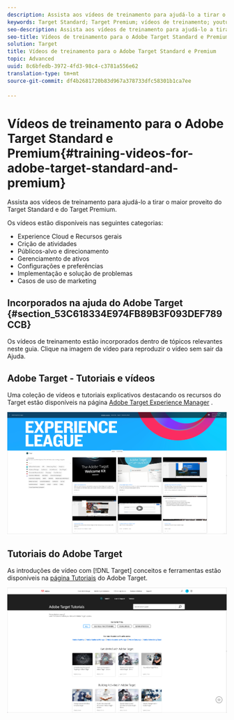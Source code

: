 ```yaml
---
description: Assista aos vídeos de treinamento para ajudá-lo a tirar o maior proveito do Target Standard e do Target Premium.
keywords: Target Standard; Target Premium; vídeos de treinamento; youtube; vídeos; treinamento em vídeo
seo-description: Assista aos vídeos de treinamento para ajudá-lo a tirar o maior proveito do Target Standard e do Target Premium.
seo-title: Vídeos de treinamento para o Adobe Target Standard e Premium
solution: Target
title: Vídeos de treinamento para o Adobe Target Standard e Premium
topic: Advanced
uuid: 8c6bfedb-3972-4fd3-98c4-c3781a556e62
translation-type: tm+mt
source-git-commit: df4b2681720b83d967a378733dfc58301b1ca7ee

---
```



# Vídeos de treinamento para o Adobe Target Standard e Premium{#training-videos-for-adobe-target-standard-and-premium}

Assista aos vídeos de treinamento para ajudá-lo a tirar o maior proveito do Target Standard e do Target Premium.

Os vídeos estão disponíveis nas seguintes categorias:

* Experience Cloud e Recursos gerais
* Crição de atividades
* Públicos-alvo e direcionamento
* Gerenciamento de ativos
* Configurações e preferências
* Implementação e solução de problemas
* Casos de uso de marketing

## Incorporados na ajuda do Adobe Target {#section_53C618334E974FB89B3F093DEF789CCB}

Os vídeos de treinamento estão incorporados dentro de tópicos relevantes neste guia. Clique na imagem de vídeo para reproduzir o vídeo sem sair da Ajuda.

## Adobe Target - Tutoriais e vídeos

Uma coleção de vídeos e tutoriais explicativos destacando os recursos do Target estão disponíveis na página [Adobe Target Experience Manager](https://guided.adobe.com/#recommended/solutions/target) .

![Vídeos da Experience Manager](/help/c-intro/assets/experience-league.png)

## Tutoriais do Adobe Target

As introduções de vídeo com [!DNL Target] conceitos e ferramentas estão disponíveis na [página Tutoriais](https://helpx.adobe.com/target/tutorials.html) do Adobe Target.

![Tutoriais do Adobe Target](/help/c-intro/assets/adobe-target-tutorials.png)